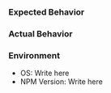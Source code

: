 
### Expected Behavior


### Actual Behavior





### Environment
- OS: Write here
- NPM Version: Write here

